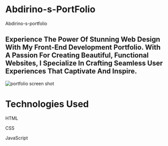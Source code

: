 # Abdirino-s-PortFolio
Abdirino-s-portfolio
<h2>Experience The Power Of Stunning Web Design With My Front-End Development Portfolio. With A Passion For Creating Beautiful, Functional Websites, I Specialize In Crafting Seamless User Experiences That Captivate And Inspire.</h2>
<img src="https://user-images.githubusercontent.com/115976636/227723865-c59e4d46-29b2-4fef-8097-58619f5ee097.PNG" alt="portfolio screen shot" />
<h1>Technologies Used</h1>
<p>HTML</p>
<p>CSS</p>
<p>JavaScript</p>

